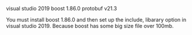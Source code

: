 visual studio 2019
boost 1.86.0
protobuf v21.3

You must install boost 1.86.0 and then set up the include, libarary option in visual studio 2019.
Because boost has some big size file over 100mb.

